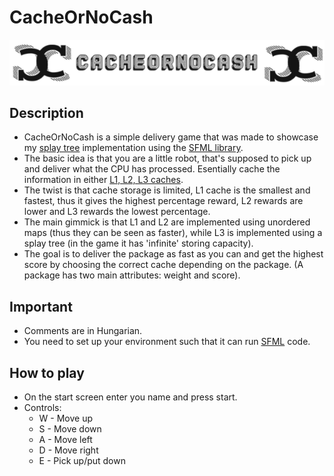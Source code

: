 # CacheOrNoCash

![](https://github.com/LorinczAdrien/CacheOrNoCash/blob/master/Images/game_logo.png)

## Description

- CacheOrNoCash is a simple delivery game that was made to showcase my [splay tree](https://en.wikipedia.org/wiki/Splay_tree) implementation using the [SFML library](https://www.sfml-dev.org/).
- The basic idea is that you are a little robot, that's supposed to pick up and deliver what the CPU has processed. Esentially cache the information in either [L1, L2, L3 caches](https://en.wikipedia.org/wiki/CPU_cache).
- The twist is that cache storage is limited, L1 cache is the smallest and fastest, thus it gives the highest percentage reward, L2 rewards are lower and L3 rewards the lowest percentage.
- The main gimmick is that L1 and L2 are implemented using unordered maps (thus they can be seen as faster), while L3 is implemented using a splay tree (in the game it has 'infinite' storing capacity).
- The goal is to deliver the package as fast as you can and get the highest score by choosing the correct cache depending on the package. (A package has two main attributes: weight and score).

## Important

- Comments are in Hungarian.
- You need to set up your environment such that it can run [SFML](https://www.sfml-dev.org/) code.

## How to play

- On the start screen enter you name and press start.
- Controls:
  - W - Move up
  - S - Move down
  - A - Move left
  - D - Move right
  - E - Pick up/put down
